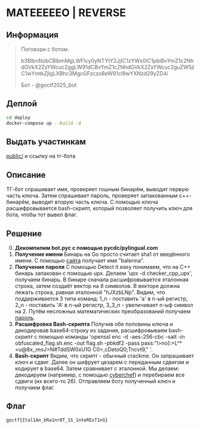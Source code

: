 # MATEEEEEO | REVERSE

## Информация

> Поговори с ботом.
>
> b3BlbnNzbCBlbmMgLWFlcy0yNTYtY2JjIC1zYWx0IC1pbiBvYmZ1c2NhdGVkX2ZsYWcuc2ggLW91dCBvYmZ1c2NhdGVkX2ZsYWcuc2guZW5jIC1wYmtkZjIgLXBhc3MgcGFzczo8eW91cl9wYXNzd29yZD4i
>
> Бот - @goctf2025_bot

## Деплой

```sh
cd deploy
docker-compose up --build -d
```

## Выдать участинкам

[public/](public/) и ссылку на тг-бота

## Описание

ТГ-бот спрашивает имя, проверяет гошным бинарём, выводит первую часть ключа. Затем спрашивает пароль, проверяет запакованным с++-бинарём, выводит вторую часть ключа. С помощью ключа расшифровывается bash-скрипт, который позволяет получить ключ для бота, чтобы тот вывел флаг.

## Решение

0. **Декомпилим bot.pyc с помощью pycdc/pylingual.com**
1. **Получение имени**
Бинарь на Go просто считает sha1 от введённого имени. С помощью [сайта](https://crackstation.net/) получает имя "balerina".
2. **Получение пароля**
С помощью Detect it easy понимаем, что на С++ бинарь запакован с помощью upx. Делаем 'upx -d checker_cpp_upx', получаем бинарь. В бинаре сначала расшифровывается эталонная строка, затем создаёт вектор на 8 символов. В векторе должна лежать строка, равная эталонной "hJXzbLNp". Видим, что поддерживается 3 типа команд: 1_n - поставить 'a' в n-ый регистр, 2_n - поставить 'A' в n-ый регистр, 3_3_n - увеличивает n-ыф символ на 2. Путём несложных математических преобразований получаем [пароль](src/pass.txt).
3. **Расшифровка Bash-скрипта**
Получив обе половины ключа и декодировав base64-строку из задания, расшифровываем bash-скрипт с помощью команды 'openssl enc -d -aes-256-cbc -salt -in obfuscated_flag.sh.enc -out flag.sh -pbkdf2 -pass pass:"l>no]:>L^*<u@8x,;moJ>N#TddSW0xU1G
C0=,cDetoQ0;Tncvt9,"
'.
4. **Bash-скрипт**
Видим, что скрипт - обычный crackme. Он запрашивает ключ и сдвиг. Далее он шифрует цезарем с переданным сдвигом и кодирует в base64. Затем сравнивает с эталонной. Мы делаем: декодируем (например, с помощью [cyberchef](https://gchq.github.io/CyberChef/)) и перебираем все сдвиги (их всего-то 26). Отправляем боту полученный ключ и получаем флаг.

## Флаг

`goctf{Ital1An_bRa1nr0T_1S_1nteREsT1nG}`

